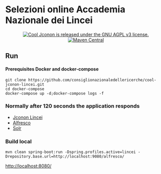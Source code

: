 # Selezioni online Accademia Nazionale dei Lincei
<p align="center">
  <a href="https://github.com/consiglionazionaledellericerche/cool-jconon-lincei/blob/master/LICENSE">
    <img src="https://img.shields.io/badge/License-AGPL%20v3-blue.svg" alt="Cool Jconon is released under the GNU AGPL v3 license." />
  </a>
  <a href="https://mvnrepository.com/artifact/it.cnr.si/cool-jconon-lincei">
    <img alt="Maven Central" src="https://img.shields.io/maven-central/v/it.cnr.si/cool-jconon-lincei.svg?style=flat" alt="Current version on maven central.">
  </a>
</p>

## Run

#### Prerequisites Docker and docker-compose
```
git clone https://github.com/consiglionazionaledellericerche/cool-jconon-lincei.git
cd docker-compose
docker-compose up -d;docker-compose logs -f
```
### Normally after 120 seconds the application responds

* [Jconon Lincei](http://localhost/)
* [Alfresco](http://localhost/alfresco)
* [Solr](http://localhost/solr4)

### Build local
```
mvn clean spring-boot:run -Dspring.profiles.active=lincei -Drepository.base.url=http://localhost:9080/alfresco/
```

<http://localhost:8080/>
